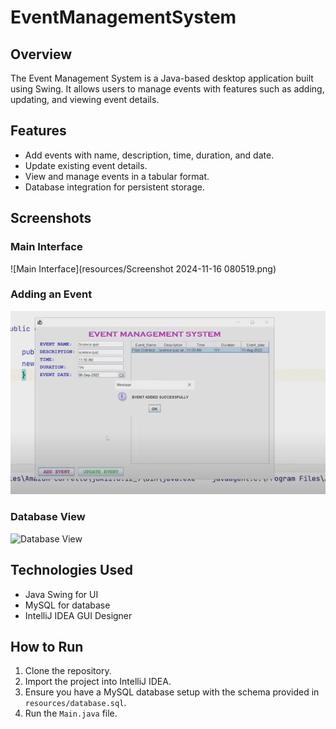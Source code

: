 # EventManagementSystem

## Overview
The Event Management System is a Java-based desktop application built using Swing. It allows users to manage events with features such as adding, updating, and viewing event details.

## Features
- Add events with name, description, time, duration, and date.
- Update existing event details.
- View and manage events in a tabular format.
- Database integration for persistent storage.

## Screenshots
### Main Interface
![Main Interface](resources/Screenshot 2024-11-16 080519.png)

### Adding an Event
![Adding Event](resources/add_event.png)

### Database View
![Database View](resources/database_view.png)

## Technologies Used
- Java Swing for UI
- MySQL for database
- IntelliJ IDEA GUI Designer

## How to Run
1. Clone the repository.
2. Import the project into IntelliJ IDEA.
3. Ensure you have a MySQL database setup with the schema provided in `resources/database.sql`.
4. Run the `Main.java` file.
